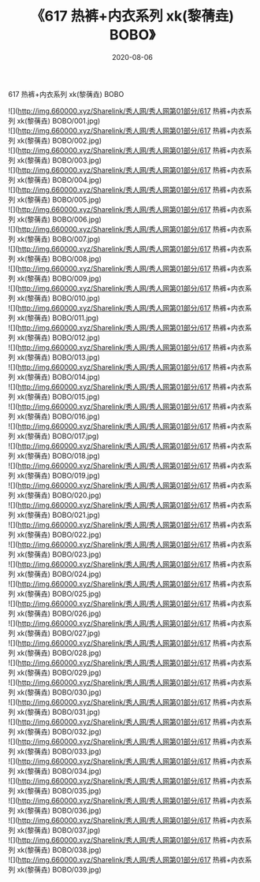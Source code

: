 ﻿---
layout: post
title:  《617 热裤+内衣系列 xk(黎蒨垚) BOBO》
date:   2020-08-06
img: http://img.660000.xyz/Sharelink/秀人网/秀人网第01部分/617 热裤+内衣系列 xk(黎蒨垚) BOBO/000.jpg
categories: [美女, 清纯, 唯美]
---

617 热裤+内衣系列 xk(黎蒨垚) BOBO

  ![](http://img.660000.xyz/Sharelink/秀人网/秀人网第01部分/617 热裤+内衣系列 xk(黎蒨垚) BOBO/001.jpg) <br> ![](http://img.660000.xyz/Sharelink/秀人网/秀人网第01部分/617 热裤+内衣系列 xk(黎蒨垚) BOBO/002.jpg) <br> ![](http://img.660000.xyz/Sharelink/秀人网/秀人网第01部分/617 热裤+内衣系列 xk(黎蒨垚) BOBO/003.jpg) <br> ![](http://img.660000.xyz/Sharelink/秀人网/秀人网第01部分/617 热裤+内衣系列 xk(黎蒨垚) BOBO/004.jpg) <br> ![](http://img.660000.xyz/Sharelink/秀人网/秀人网第01部分/617 热裤+内衣系列 xk(黎蒨垚) BOBO/005.jpg) <br> ![](http://img.660000.xyz/Sharelink/秀人网/秀人网第01部分/617 热裤+内衣系列 xk(黎蒨垚) BOBO/006.jpg) <br> ![](http://img.660000.xyz/Sharelink/秀人网/秀人网第01部分/617 热裤+内衣系列 xk(黎蒨垚) BOBO/007.jpg) <br> ![](http://img.660000.xyz/Sharelink/秀人网/秀人网第01部分/617 热裤+内衣系列 xk(黎蒨垚) BOBO/008.jpg) <br> ![](http://img.660000.xyz/Sharelink/秀人网/秀人网第01部分/617 热裤+内衣系列 xk(黎蒨垚) BOBO/009.jpg) <br> ![](http://img.660000.xyz/Sharelink/秀人网/秀人网第01部分/617 热裤+内衣系列 xk(黎蒨垚) BOBO/010.jpg) <br> ![](http://img.660000.xyz/Sharelink/秀人网/秀人网第01部分/617 热裤+内衣系列 xk(黎蒨垚) BOBO/011.jpg) <br> ![](http://img.660000.xyz/Sharelink/秀人网/秀人网第01部分/617 热裤+内衣系列 xk(黎蒨垚) BOBO/012.jpg) <br> ![](http://img.660000.xyz/Sharelink/秀人网/秀人网第01部分/617 热裤+内衣系列 xk(黎蒨垚) BOBO/013.jpg) <br> ![](http://img.660000.xyz/Sharelink/秀人网/秀人网第01部分/617 热裤+内衣系列 xk(黎蒨垚) BOBO/014.jpg) <br> ![](http://img.660000.xyz/Sharelink/秀人网/秀人网第01部分/617 热裤+内衣系列 xk(黎蒨垚) BOBO/015.jpg) <br> ![](http://img.660000.xyz/Sharelink/秀人网/秀人网第01部分/617 热裤+内衣系列 xk(黎蒨垚) BOBO/016.jpg) <br> ![](http://img.660000.xyz/Sharelink/秀人网/秀人网第01部分/617 热裤+内衣系列 xk(黎蒨垚) BOBO/017.jpg) <br> ![](http://img.660000.xyz/Sharelink/秀人网/秀人网第01部分/617 热裤+内衣系列 xk(黎蒨垚) BOBO/018.jpg) <br> ![](http://img.660000.xyz/Sharelink/秀人网/秀人网第01部分/617 热裤+内衣系列 xk(黎蒨垚) BOBO/019.jpg) <br> ![](http://img.660000.xyz/Sharelink/秀人网/秀人网第01部分/617 热裤+内衣系列 xk(黎蒨垚) BOBO/020.jpg) <br> ![](http://img.660000.xyz/Sharelink/秀人网/秀人网第01部分/617 热裤+内衣系列 xk(黎蒨垚) BOBO/021.jpg) <br> ![](http://img.660000.xyz/Sharelink/秀人网/秀人网第01部分/617 热裤+内衣系列 xk(黎蒨垚) BOBO/022.jpg) <br> ![](http://img.660000.xyz/Sharelink/秀人网/秀人网第01部分/617 热裤+内衣系列 xk(黎蒨垚) BOBO/023.jpg) <br> ![](http://img.660000.xyz/Sharelink/秀人网/秀人网第01部分/617 热裤+内衣系列 xk(黎蒨垚) BOBO/024.jpg) <br> ![](http://img.660000.xyz/Sharelink/秀人网/秀人网第01部分/617 热裤+内衣系列 xk(黎蒨垚) BOBO/025.jpg) <br> ![](http://img.660000.xyz/Sharelink/秀人网/秀人网第01部分/617 热裤+内衣系列 xk(黎蒨垚) BOBO/026.jpg) <br> ![](http://img.660000.xyz/Sharelink/秀人网/秀人网第01部分/617 热裤+内衣系列 xk(黎蒨垚) BOBO/027.jpg) <br> ![](http://img.660000.xyz/Sharelink/秀人网/秀人网第01部分/617 热裤+内衣系列 xk(黎蒨垚) BOBO/028.jpg) <br> ![](http://img.660000.xyz/Sharelink/秀人网/秀人网第01部分/617 热裤+内衣系列 xk(黎蒨垚) BOBO/029.jpg) <br> ![](http://img.660000.xyz/Sharelink/秀人网/秀人网第01部分/617 热裤+内衣系列 xk(黎蒨垚) BOBO/030.jpg) <br> ![](http://img.660000.xyz/Sharelink/秀人网/秀人网第01部分/617 热裤+内衣系列 xk(黎蒨垚) BOBO/031.jpg) <br> ![](http://img.660000.xyz/Sharelink/秀人网/秀人网第01部分/617 热裤+内衣系列 xk(黎蒨垚) BOBO/032.jpg) <br> ![](http://img.660000.xyz/Sharelink/秀人网/秀人网第01部分/617 热裤+内衣系列 xk(黎蒨垚) BOBO/033.jpg) <br> ![](http://img.660000.xyz/Sharelink/秀人网/秀人网第01部分/617 热裤+内衣系列 xk(黎蒨垚) BOBO/034.jpg) <br> ![](http://img.660000.xyz/Sharelink/秀人网/秀人网第01部分/617 热裤+内衣系列 xk(黎蒨垚) BOBO/035.jpg) <br> ![](http://img.660000.xyz/Sharelink/秀人网/秀人网第01部分/617 热裤+内衣系列 xk(黎蒨垚) BOBO/036.jpg) <br> ![](http://img.660000.xyz/Sharelink/秀人网/秀人网第01部分/617 热裤+内衣系列 xk(黎蒨垚) BOBO/037.jpg) <br> ![](http://img.660000.xyz/Sharelink/秀人网/秀人网第01部分/617 热裤+内衣系列 xk(黎蒨垚) BOBO/038.jpg) <br> ![](http://img.660000.xyz/Sharelink/秀人网/秀人网第01部分/617 热裤+内衣系列 xk(黎蒨垚) BOBO/039.jpg) <br>